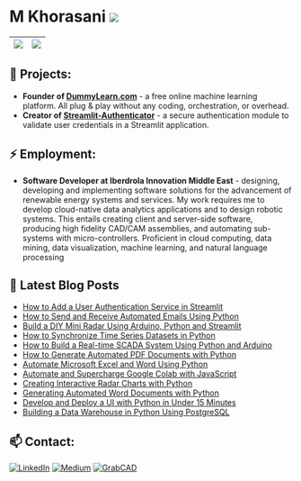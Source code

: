 # M Khorasani ![](https://visitor-badge.glitch.me/badge?page_id=mkhorasani.mkhorasani)

| <a href="https://github.com/mkhorasani/github-readme-stats"><img align="center" src="https://github-readme-stats.vercel.app/api?username=mkhorasani&show_icons=true&hide_title=true&include_all_commits=true&theme=buefy&hide_border=true" /></a> | <a href="https://github.com/mkhorasani/github-readme-stats"><img align="center" src="https://github-readme-stats.vercel.app/api/top-langs/?username=mkhorasani&layout=compact&theme=buefy&hide_border=true" /></a> |
| ------------- | ------------- |

<!--
**mkhorasani/mkhorasani** is a ✨ _special_ ✨ repository because its `README.md` (this file) appears on your GitHub profile.

Here are some ideas to get you started:

- 🌱 I’m currently learning ...
- 👯 I’m looking to collaborate on ...
- 🤔 I’m looking for help with ...
- 💬 Ask me about ...
- 📫 How to reach me: ...
- 😄 Pronouns: ...
- ⚡ Fun fact: ...
-->

## 🌱 Projects:
- **Founder of [DummyLearn.com](https://dummylearn.com/)** - a free online machine learning platform. All plug & play without any coding, orchestration, or overhead.
- **Creator of [Streamlit-Authenticator](https://github.com/mkhorasani/Streamlit-Authenticator)** - a secure authentication module to validate user credentials in a Streamlit application.

## ⚡ Employment:
- **Software Developer at Iberdrola Innovation Middle East** - designing, developing and implementing software solutions for the advancement of renewable energy systems and services. My work requires me to develop cloud-native data analytics applications and to design robotic systems. This entails creating client and server-side software, producing high fidelity CAD/CAM assemblies, and automating sub-systems with micro-controllers. Proficient in cloud computing, data mining, data visualization, machine learning, and natural language processing

## 📕 Latest Blog Posts
 - [How to Add a User Authentication Service in Streamlit](https://towardsdatascience.com/how-to-add-a-user-authentication-service-in-streamlit-a8b93bf02031)
 - [How to Send and Receive Automated Emails Using Python](https://towardsdatascience.com/how-to-send-and-receive-automated-emails-using-python-a5c711c7a35c)
 - [Build a DIY Mini Radar Using Arduino, Python and Streamlit](https://towardsdatascience.com/build-a-diy-mini-radar-using-arduino-python-and-streamlit-c333006681d7)
 - [How to Synchronize Time Series Datasets in Python](https://towardsdatascience.com/how-to-synchronize-time-series-datasets-in-python-f2ae51bee212)
 - [How to Build a Real-time SCADA System Using Python and Arduino](https://towardsdatascience.com/how-to-build-a-real-time-scada-system-using-python-and-arduino-7b3acaf86d39)
 - [How to Generate Automated PDF Documents with Python](https://towardsdatascience.com/how-to-generate-automated-pdf-documents-with-python-55981f4d9e3)
 - [Automate Microsoft Excel and Word Using Python](https://towardsdatascience.com/automate-microsoft-excel-and-word-using-python-4244c613f818)
 - [Automate and Supercharge Google Colab with JavaScript](https://towardsdatascience.com/automate-and-supercharge-google-colab-with-javascript-9f494d98489d)
 - [Creating Interactive Radar Charts with Python](https://towardsdatascience.com/creating-interactive-radar-charts-with-python-2856d06535f6)
 - [Generating Automated Word Documents with Python](https://towardsdatascience.com/generating-automated-word-documents-with-python-d258346e1b45)
 - [Develop and Deploy a UI with Python in Under 15 Minutes](https://towardsdatascience.com/develop-and-deploy-a-ui-with-python-in-under-15-minutes-f92e289f754b)
 - [Building a Data Warehouse in Python Using PostgreSQL](https://towardsdatascience.com/building-a-data-warehouse-in-python-using-postgresql-f10dce22e3aa)

## 📫 Contact:
<a href="https://www.linkedin.com/in/mkhorasani/" target="_blank"><img alt="LinkedIn" src="https://img.shields.io/badge/linkedin-%230077B5.svg?&style=for-the-badge&logo=linkedin&logoColor=white" /></a>
<a href="https://khorasani.medium.com/" target="_blank"><img alt="Medium" src="https://img.shields.io/badge/medium-%2312100E.svg?&style=for-the-badge&logo=medium&logoColor=white" /></a>
<a href="https://grabcad.com/m.khorasani-1" target="_blank"><img alt="GrabCAD" src="https://img.shields.io/badge/GrabCAD-%230077B5.svg?&style=for-the-badge&logo=grabcad&logoColor=white" /></a>
